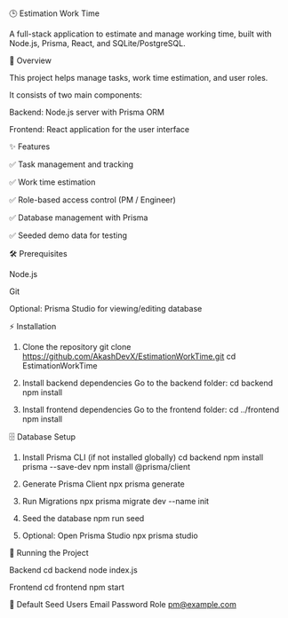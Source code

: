 🕒 Estimation Work Time

A full-stack application to estimate and manage working time, built with Node.js, Prisma, React, and SQLite/PostgreSQL.

📌 Overview

This project helps manage tasks, work time estimation, and user roles.

It consists of two main components:

Backend: Node.js server with Prisma ORM

Frontend: React application for the user interface

✨ Features

✅ Task management and tracking

✅ Work time estimation

✅ Role-based access control (PM / Engineer)

✅ Database management with Prisma

✅ Seeded demo data for testing

🛠 Prerequisites

Node.js

Git

Optional: Prisma Studio for viewing/editing database

⚡ Installation

1. Clone the repository
git clone https://github.com/AkashDevX/EstimationWorkTime.git
cd EstimationWorkTime

2. Install backend dependencies
Go to the backend folder:
cd backend
npm install

3. Install frontend dependencies
Go to the frontend folder:
cd ../frontend
npm install

🗄 Database Setup

1. Install Prisma CLI (if not installed globally)
cd backend
npm install prisma --save-dev
npm install @prisma/client

2. Generate Prisma Client
npx prisma generate

3. Run Migrations
npx prisma migrate dev --name init

4. Seed the database
npm run seed

5. Optional: Open Prisma Studio
npx prisma studio

🚀 Running the Project

Backend
cd backend
node index.js

Frontend
cd frontend
npm start

👥 Default Seed Users
Email	Password	Role
pm@example.com
